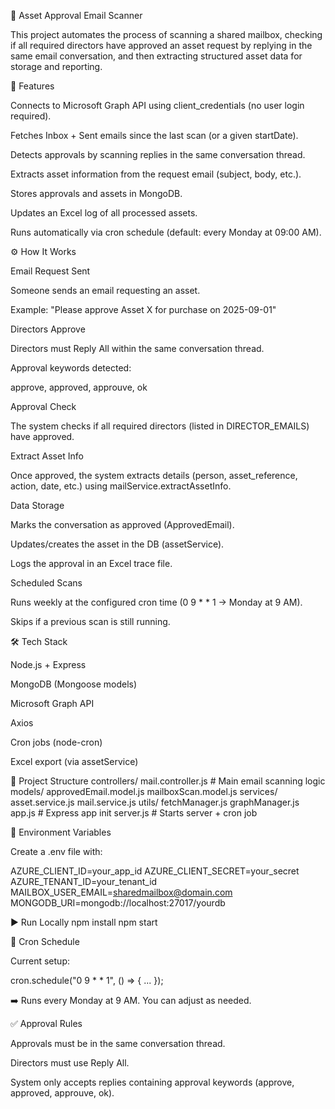 📧 Asset Approval Email Scanner

This project automates the process of scanning a shared mailbox, checking if all required directors have approved an asset request by replying in the same email conversation, and then extracting structured asset data for storage and reporting.

🚀 Features

Connects to Microsoft Graph API using client_credentials (no user login required).

Fetches Inbox + Sent emails since the last scan (or a given startDate).

Detects approvals by scanning replies in the same conversation thread.

Extracts asset information from the request email (subject, body, etc.).

Stores approvals and assets in MongoDB.

Updates an Excel log of all processed assets.

Runs automatically via cron schedule (default: every Monday at 09:00 AM).

⚙️ How It Works

Email Request Sent

Someone sends an email requesting an asset.

Example: "Please approve Asset X for purchase on 2025-09-01"

Directors Approve

Directors must Reply All within the same conversation thread.

Approval keywords detected:

approve, approved, approuve, ok

Approval Check

The system checks if all required directors (listed in DIRECTOR_EMAILS) have approved.

Extract Asset Info

Once approved, the system extracts details (person, asset_reference, action, date, etc.) using mailService.extractAssetInfo.

Data Storage

Marks the conversation as approved (ApprovedEmail).

Updates/creates the asset in the DB (assetService).

Logs the approval in an Excel trace file.

Scheduled Scans

Runs weekly at the configured cron time (0 9 * * 1 → Monday at 9 AM).

Skips if a previous scan is still running.

🛠️ Tech Stack

Node.js + Express

MongoDB (Mongoose models)

Microsoft Graph API

Axios

Cron jobs (node-cron)

Excel export (via assetService)

📂 Project Structure
controllers/
  mail.controller.js   # Main email scanning logic
models/
  approvedEmail.model.js
  mailboxScan.model.js
services/
  asset.service.js
  mail.service.js
utils/
  fetchManager.js
  graphManager.js
app.js                # Express app init
server.js             # Starts server + cron job

🔑 Environment Variables

Create a .env file with:

AZURE_CLIENT_ID=your_app_id
AZURE_CLIENT_SECRET=your_secret
AZURE_TENANT_ID=your_tenant_id
MAILBOX_USER_EMAIL=sharedmailbox@domain.com
MONGODB_URI=mongodb://localhost:27017/yourdb

▶️ Run Locally
npm install
npm start

📅 Cron Schedule

Current setup:

cron.schedule("0 9 * * 1", () => { ... });


➡️ Runs every Monday at 9 AM.
You can adjust as needed.

✅ Approval Rules

Approvals must be in the same conversation thread.

Directors must use Reply All.

System only accepts replies containing approval keywords (approve, approved, approuve, ok).